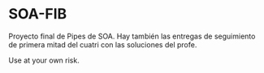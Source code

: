 # SOA-FIB

Proyecto final de Pipes de SOA. Hay también las entregas de seguimiento de primera mitad del cuatri con las soluciones del profe.

Use at your own risk.

